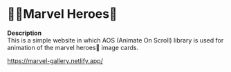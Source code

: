 # 	🦸‍♂️Marvel Heroes🦸

<b>Description</b><br>
This is a simple website in which AOS (Animate On Scroll) library is used for animation of the marvel heroes🦸 image cards.

https://marvel-gallery.netlify.app/
